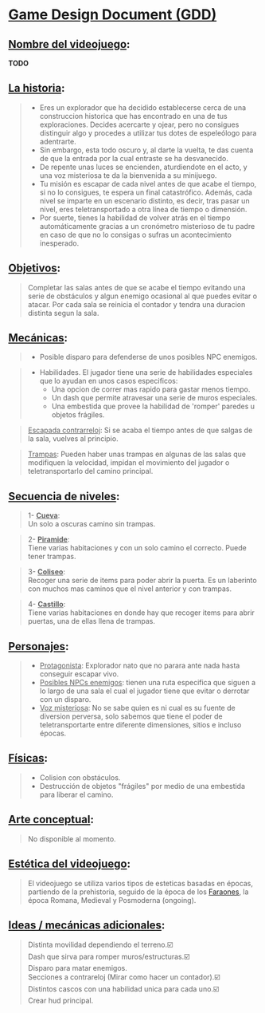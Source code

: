 # <u>Game Design Document (GDD)</u>

## <u>Nombre del videojuego</u>:


**TODO**      

## <u>La historia</u>:
>- Eres un explorador que ha decidido establecerse cerca de una construccion historica que has encontrado en una de tus exploraciones. Decides acercarte y ojear, pero no consigues distinguir algo y procedes a utilizar tus dotes de espeleólogo para adentrarte.<br>
> - Sin embargo, esta todo oscuro y, al darte la vuelta, te das cuenta de que la entrada por la cual entraste se ha desvanecido.<br>
> - De repente unas luces se encienden, aturdiendote en el acto, y una voz misteriosa te da la bienvenida a su minijuego. <br>
> - Tu misión es escapar de cada nivel antes de que acabe el tiempo, si no lo consigues, te espera un final catastrófico. Además, cada nivel se imparte en un escenario distinto, es decir, tras pasar un nivel, eres teletransportado a otra línea de tiempo o dimensión.<br>
> - Por suerte, tienes la habilidad de volver atrás en el tiempo automáticamente gracias a un cronómetro misterioso de tu padre en caso de que no lo consigas o sufras un acontecimiento inesperado.<br>
## <u>Objetivos</u>:
> Completar las salas antes de que se acabe el tiempo evitando una serie de obstáculos y algun enemigo ocasional al que puedes evitar o atacar. Por cada sala se reinicia el contador y tendra una duracion distinta segun la sala.<br>
## <u>Mecánicas</u>:
> - Posible disparo para defenderse de unos posibles NPC enemigos.<br>

> - Habilidades. El jugador tiene una serie de habilidades especiales que lo ayudan en unos casos especificos:<br>
>   - Una opcion de correr mas rapido para gastar menos tiempo.<br>
>   - Un dash que permite atravesar una serie de muros especiales.<br>
>   - Una embestida que provee la habilidad de 'romper' paredes u objetos frágiles.<br>

><u>Escapada contrarreloj</u>: Si se acaba el tiempo antes de que salgas de la sala, vuelves al principio.<br>

><u>Trampas</u>: Pueden haber unas trampas en algunas de las salas que modifiquen la velocidad, impidan el movimiento del jugador o teletransportarlo del camino principal.<br>

## <u>Secuencia de niveles</u>:
> 1- <u>**Cueva**</u>:<br>
> Un solo a oscuras camino sin trampas.

> 2- <u>**Piramide**</u>:<br>
> Tiene varias habitaciones y con un solo camino el correcto. Puede tener trampas.

> 3- <u>**Coliseo**</u>:<br>
> Recoger una serie de items para poder abrir la puerta. Es un laberinto con muchos mas caminos que el nivel anterior y con trampas.

> 4- <u>**Castillo**</u>:<br>
> Tiene varias habitaciones en donde hay que recoger items para abrir puertas, una de ellas llena de trampas.
## <u>Personajes</u>:
> - <u>Protagonista</u>: Explorador nato que no parara ante nada hasta conseguir escapar vivo.<br>
> - <u>Posibles NPCs enemigos</u>: tienen una ruta especifica que siguen a lo largo de una sala el cual el jugador tiene que evitar o derrotar con un disparo.<br>
> - <u>Voz misteriosa</u>: No se sabe quien es ni cual es su fuente de diversion perversa, solo sabemos que tiene el poder de teletransportarte entre diferente dimensiones, sitios e incluso épocas.
## <u>Físicas</u>:
>- Colision con obstáculos.<br>
>- Destrucción de objetos "frágiles" por medio de una embestida para liberar el camino.<br>
## <u>Arte conceptual</u>:
> No disponible al momento.<br>
## <u>Estética del videojuego</u>:
> El videojuego se utiliza varios tipos de esteticas basadas en épocas, partiendo de la prehistoria, seguido de la época de los [Faraones](https://es.wikipedia.org/wiki/Fara%C3%B3n), la época Romana, Medieval y Posmoderna (ongoing).<br>
## <u>Ideas / mecánicas adicionales</u>:
> Distinta movilidad dependiendo el terreno.☑️<br>
> Dash que sirva para romper muros/estructuras.☑️<br>
> Disparo para matar enemigos.<br>
> Secciones a contrareloj (Mirar como hacer un contador).☑️<br>
> Distintos cascos con una habilidad unica para cada uno.☑️<br>
> Crear hud principal.<br> 
